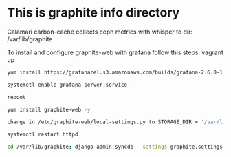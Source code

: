 # This is graphite info directory

Calamari carbon-cache collects ceph metrics with whisper to dir: /var/lib/graphite

To install and configure graphite-web with grafana follow this steps:
vagrant up
```sh
yum install https://grafanarel.s3.amazonaws.com/builds/grafana-2.6.0-1.x86_64.rpm
```
```sh
systemctl enable grafana-server.service
```
```sh
reboot
```
```sh
yum install graphite-web -y
```
```sh 
change in /etc/graphite-web/local-settings.py to STORAGE_DIR = '/var/lib/graphite'
```
```sh
systemctl restart httpd
```
```sh
cd /var/lib/graphite; django-admin syncdb --settings graphite.settings
```

